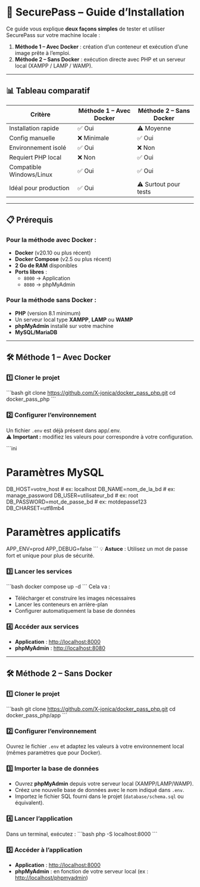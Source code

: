 # 🚀 SecurePass – Guide d’Installation

Ce guide vous explique **deux façons simples** de tester et utiliser SecurePass sur votre machine locale :

1. **Méthode 1 – Avec Docker** : création d’un conteneur et exécution d’une image prête à l’emploi.  
2. **Méthode 2 – Sans Docker** : exécution directe avec PHP et un serveur local (XAMPP / LAMP / WAMP).  

---

## 📊 Tableau comparatif

| Critère                  | Méthode 1 – Avec Docker | Méthode 2 – Sans Docker |
|--------------------------|------------------------|-------------------------|
| Installation rapide      | ✅ Oui                 | ⚠️ Moyenne              |
| Config manuelle          | ❌ Minimale            | ✅ Oui                  |
| Environnement isolé      | ✅ Oui                 | ❌ Non                  |
| Requiert PHP local       | ❌ Non                 | ✅ Oui                  |
| Compatible Windows/Linux | ✅ Oui                 | ✅ Oui                  |
| Idéal pour production    | ✅ Oui                 | ⚠️ Surtout pour tests   |

---

## 📋 Prérequis

### Pour la méthode avec Docker :
- **Docker** (v20.10 ou plus récent)  
- **Docker Compose** (v2.5 ou plus récent)  
- **2 Go de RAM** disponibles  
- **Ports libres** :
  - `8000` → Application  
  - `8080` → phpMyAdmin  

### Pour la méthode sans Docker :
- **PHP** (version 8.1 minimum)  
- Un serveur local type **XAMPP**, **LAMP** ou **WAMP**  
- **phpMyAdmin** installé sur votre machine  
- **MySQL/MariaDB**  

---

## 🛠️ Méthode 1 – Avec Docker

### 1️⃣ Cloner le projet
\`\`\`bash
git clone https://github.com/X-jonica/docker_pass_php.git
cd docker_pass_php
\`\`\`

### 2️⃣ Configurer l’environnement
Un fichier `.env` est déjà présent dans app/.env.  
⚠️ **Important :** modifiez les valeurs pour correspondre à votre configuration.

\`\`\`ini
# Paramètres MySQL
DB_HOST=votre_host            # ex: localhost
DB_NAME=nom_de_la_bd          # ex: manage_password
DB_USER=utilisateur_bd        # ex: root
DB_PASSWORD=mot_de_passe_bd   # ex: motdepasse123
DB_CHARSET=utf8mb4

# Paramètres applicatifs
APP_ENV=prod
APP_DEBUG=false
\`\`\`
💡 **Astuce** : Utilisez un mot de passe fort et unique pour plus de sécurité.

### 3️⃣ Lancer les services
\`\`\`bash
docker compose up -d
\`\`\`
Cela va :
- Télécharger et construire les images nécessaires  
- Lancer les conteneurs en arrière-plan  
- Configurer automatiquement la base de données  

### 4️⃣ Accéder aux services
- **Application** : [http://localhost:8000](http://localhost:8000)  
- **phpMyAdmin** : [http://localhost:8080](http://localhost:8080)  

---

## 🛠️ Méthode 2 – Sans Docker

### 1️⃣ Cloner le projet
\`\`\`bash
git clone https://github.com/X-jonica/docker_pass_php.git
cd docker_pass_php/app
\`\`\`

### 2️⃣ Configurer l’environnement
Ouvrez le fichier `.env` et adaptez les valeurs à votre environnement local (mêmes paramètres que pour Docker).

### 3️⃣ Importer la base de données
- Ouvrez **phpMyAdmin** depuis votre serveur local (XAMPP/LAMP/WAMP).  
- Créez une nouvelle base de données avec le nom indiqué dans `.env`.  
- Importez le fichier SQL fourni dans le projet (`database/schema.sql` ou équivalent).  

### 4️⃣ Lancer l’application
Dans un terminal, exécutez :
\`\`\`bash
php -S localhost:8000
\`\`\`

### 5️⃣ Accéder à l’application
- **Application** : [http://localhost:8000](http://localhost:8000)  
- **phpMyAdmin** : en fonction de votre serveur local (ex : [http://localhost/phpmyadmin](http://localhost/phpmyadmin))  
